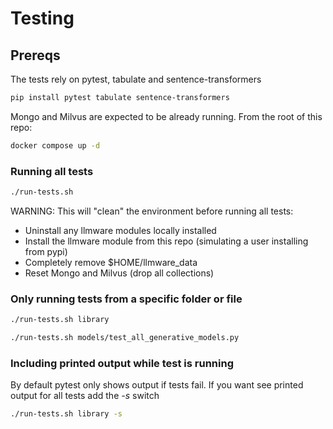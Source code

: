 # Testing

## Prereqs

The tests rely on pytest, tabulate and sentence-transformers

```bash
pip install pytest tabulate sentence-transformers
```

Mongo and Milvus are expected to be already running. From the root of this repo:

```bash
docker compose up -d
```

### Running all tests

```bash
./run-tests.sh
```

WARNING: This will "clean" the environment before running all tests:
- Uninstall any llmware modules locally installed
- Install the llmware module from this repo (simulating a user installing from pypi)
- Completely remove $HOME/llmware_data
- Reset Mongo and Milvus (drop all collections)

### Only running tests from a specific folder or file

```bash
./run-tests.sh library
```

```bash
./run-tests.sh models/test_all_generative_models.py
```

### Including printed output while test is running

By default pytest only shows output if tests fail.  If you want see printed output for all tests add the _-s_ switch

```bash
./run-tests.sh library -s
```
